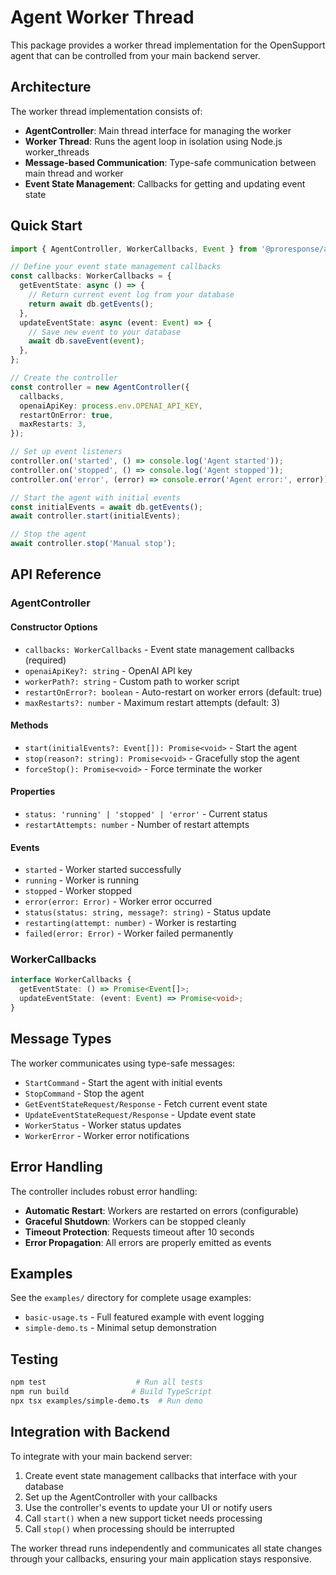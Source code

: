 # Agent Worker Thread

This package provides a worker thread implementation for the OpenSupport agent that can be controlled from your main backend server.

## Architecture

The worker thread implementation consists of:

- **AgentController**: Main thread interface for managing the worker
- **Worker Thread**: Runs the agent loop in isolation using Node.js worker_threads
- **Message-based Communication**: Type-safe communication between main thread and worker
- **Event State Management**: Callbacks for getting and updating event state

## Quick Start

```typescript
import { AgentController, WorkerCallbacks, Event } from '@proresponse/agent';

// Define your event state management callbacks
const callbacks: WorkerCallbacks = {
  getEventState: async () => {
    // Return current event log from your database
    return await db.getEvents();
  },
  updateEventState: async (event: Event) => {
    // Save new event to your database
    await db.saveEvent(event);
  },
};

// Create the controller
const controller = new AgentController({
  callbacks,
  openaiApiKey: process.env.OPENAI_API_KEY,
  restartOnError: true,
  maxRestarts: 3,
});

// Set up event listeners
controller.on('started', () => console.log('Agent started'));
controller.on('stopped', () => console.log('Agent stopped'));
controller.on('error', (error) => console.error('Agent error:', error));

// Start the agent with initial events
const initialEvents = await db.getEvents();
await controller.start(initialEvents);

// Stop the agent
await controller.stop('Manual stop');
```

## API Reference

### AgentController

#### Constructor Options

- `callbacks: WorkerCallbacks` - Event state management callbacks (required)
- `openaiApiKey?: string` - OpenAI API key
- `workerPath?: string` - Custom path to worker script
- `restartOnError?: boolean` - Auto-restart on worker errors (default: true)
- `maxRestarts?: number` - Maximum restart attempts (default: 3)

#### Methods

- `start(initialEvents?: Event[]): Promise<void>` - Start the agent
- `stop(reason?: string): Promise<void>` - Gracefully stop the agent
- `forceStop(): Promise<void>` - Force terminate the worker

#### Properties

- `status: 'running' | 'stopped' | 'error'` - Current status
- `restartAttempts: number` - Number of restart attempts

#### Events

- `started` - Worker started successfully
- `running` - Worker is running
- `stopped` - Worker stopped
- `error(error: Error)` - Worker error occurred
- `status(status: string, message?: string)` - Status update
- `restarting(attempt: number)` - Worker is restarting
- `failed(error: Error)` - Worker failed permanently

### WorkerCallbacks

```typescript
interface WorkerCallbacks {
  getEventState: () => Promise<Event[]>;
  updateEventState: (event: Event) => Promise<void>;
}
```

## Message Types

The worker communicates using type-safe messages:

- `StartCommand` - Start the agent with initial events
- `StopCommand` - Stop the agent
- `GetEventStateRequest/Response` - Fetch current event state
- `UpdateEventStateRequest/Response` - Update event state
- `WorkerStatus` - Worker status updates
- `WorkerError` - Worker error notifications

## Error Handling

The controller includes robust error handling:

- **Automatic Restart**: Workers are restarted on errors (configurable)
- **Graceful Shutdown**: Workers can be stopped cleanly
- **Timeout Protection**: Requests timeout after 10 seconds
- **Error Propagation**: All errors are properly emitted as events

## Examples

See the `examples/` directory for complete usage examples:

- `basic-usage.ts` - Full featured example with event logging
- `simple-demo.ts` - Minimal setup demonstration

## Testing

```bash
npm test                    # Run all tests
npm run build              # Build TypeScript
npx tsx examples/simple-demo.ts  # Run demo
```

## Integration with Backend

To integrate with your main backend server:

1. Create event state management callbacks that interface with your database
2. Set up the AgentController with your callbacks
3. Use the controller's events to update your UI or notify users
4. Call `start()` when a new support ticket needs processing
5. Call `stop()` when processing should be interrupted

The worker thread runs independently and communicates all state changes through your callbacks, ensuring your main application stays responsive.